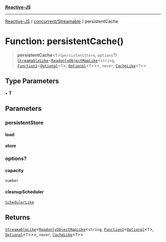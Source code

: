 [**Reactive-JS**](../../../README.md)

***

[Reactive-JS](../../../README.md) / [concurrent/Streamable](../README.md) / persistentCache

# Function: persistentCache()

> **persistentCache**\<`T`\>(`persistentStore`, `options`?): [`StreamableLike`](../../interfaces/StreamableLike.md)\<[`ReadonlyObjectMapLike`](../../../collections/type-aliases/ReadonlyObjectMapLike.md)\<`string`, [`Function1`](../../../functions/type-aliases/Function1.md)\<[`Optional`](../../../functions/type-aliases/Optional.md)\<`T`\>, [`Optional`](../../../functions/type-aliases/Optional.md)\<`T`\>\>\>, `never`, [`CacheLike`](../../interfaces/CacheLike.md)\<`T`\>\>

## Type Parameters

• **T**

## Parameters

### persistentStore

#### load

#### store

### options?

#### capacity

`number`

#### cleanupScheduler

[`SchedulerLike`](../../interfaces/SchedulerLike.md)

## Returns

[`StreamableLike`](../../interfaces/StreamableLike.md)\<[`ReadonlyObjectMapLike`](../../../collections/type-aliases/ReadonlyObjectMapLike.md)\<`string`, [`Function1`](../../../functions/type-aliases/Function1.md)\<[`Optional`](../../../functions/type-aliases/Optional.md)\<`T`\>, [`Optional`](../../../functions/type-aliases/Optional.md)\<`T`\>\>\>, `never`, [`CacheLike`](../../interfaces/CacheLike.md)\<`T`\>\>

